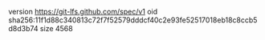 version https://git-lfs.github.com/spec/v1
oid sha256:11f1d88c340813c72f7f52579dddcf40c2e93fe52517018eb18c8ccb5d8d3b74
size 4568
